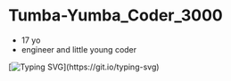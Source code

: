 <h1>Tumba-Yumba_Coder_3000</h1>

- 17 yo
- engineer and little young coder



[![Typing SVG](https://readme-typing-svg.herokuapp.com?size=30&lines=Touch+some+grass.)](https://git.io/typing-svg)
